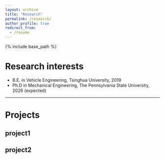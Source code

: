 ```yaml
---
layout: archive
title: "Research"
permalink: /research/
author_profile: true
redirect_from:
  - /resume
---
```


{% include base_path %}

Research interests
======
* B.E. in Vehicle Engineering, Tsinghua University, 2019
* Ph.D in Mechanical Engineering, The Pennsylvania State University, 2026 (expected)

***
Projects
======
## project1

## project2
